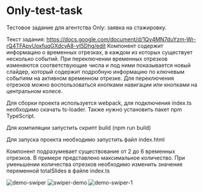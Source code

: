 # Only-test-task
Тестовое задание для агентства Only: заявка на стажировку.

Текст задания: https://docs.google.com/document/d/1Qy4MN7duYzm-Wr-rQ4TFApvUoxfuqGXdcyA8-vt5Dhg/edit
Компонент содержит информацию о временных отрезках, в каждом из которых существует несколько событий. 
При переключении временных отрезков изменяются соответствующие числа и под ними показывается новый слайдер, который содержит подробную информацию по ключевым событиям на активном временном отрезке.
Для переключения отрезков можно воспользоваться кнопками навигации или кнопками на центральном колесе.

Для сборки проекта используется webpack, для подключения index.ts необходимо скачать ts-loader. Также нужно установить пакет npm TypeScript.

Для компиляции запустить скрипт build (npm run build)

Для запуска проекта необходимо запустить файл index.html

Компонент подразумевает существование от 2 до 6 временных отрезков. В примере представлено максимальное количество. При уменьшении количества отрезков необходимо изменить значение переменной totalSlides в файле index.ts

![demo-swiper](https://user-images.githubusercontent.com/88247054/228835903-ad32fdaf-f018-419b-9211-723e40030905.jpg)
![swiper-demo](https://user-images.githubusercontent.com/88247054/228862667-cfece955-08a5-406e-b1c2-71dc4b8cb6d5.jpg)
![demo-swiper-1](https://user-images.githubusercontent.com/88247054/228835895-bfbf0256-8e52-447d-8d5f-388d5648e522.jpg)


